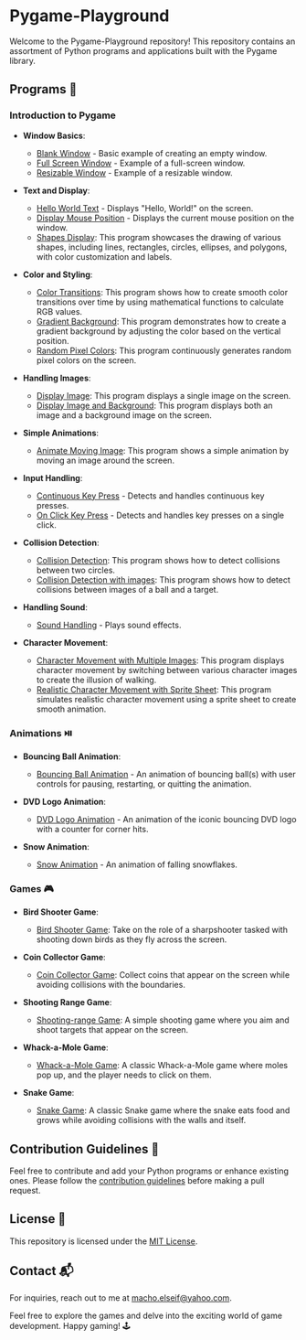 # Pygame-Playground

Welcome to the Pygame-Playground repository! This repository contains an assortment of Python programs and applications built with the Pygame library. 

## Programs 🚀

### Introduction to Pygame

- **Window Basics**:
  - [Blank Window](window-basics/blank_window.py) - Basic example of creating an empty window.
  - [Full Screen Window](window-basics/full_screen_window.py) - Example of a full-screen window.
  - [Resizable Window](window-basics/resizable_window.py) - Example of a resizable window.

- **Text and Display**:
  - [Hello World Text](text-and-display/hello_world_text.py) - Displays "Hello, World!" on the screen.
  - [Display Mouse Position](text-and-display/display_mouse_position.py) - Displays the current mouse position on the window.
  - [Shapes Display](text-and-display/display_shapes.py): This program showcases the drawing of various shapes, including lines, rectangles, circles, ellipses, and polygons, with color customization and labels.

- **Color and Styling**:
  - [Color Transitions](color-and-styling/color_transitions.py): This program shows how to create smooth color transitions over time by using mathematical functions to calculate RGB values.
  - [Gradient Background](color-and-styling/gradient_background.py): This program demonstrates how to create a gradient background by adjusting the color based on the vertical position.
  - [Random Pixel Colors](color-and-styling/pixel_colors.py): This program continuously generates random pixel colors on the screen.

- **Handling Images**:
  - [Display Image](handling-images/display_image_1.py): This program displays a single image on the screen.
  - [Display Image and Background](handling-images/display_image_2.py): This program displays both an image and a background image on the screen.

- **Simple Animations**:
  - [Animate Moving Image](simple-animations/animate_moving_image.py): This program shows a simple animation by moving an image around the screen.

- **Input Handling**:
  - [Continuous Key Press](input-handling/continuous_key_press.py) - Detects and handles continuous key presses.
  - [On Click Key Press](input-handling/on_click_key_press.py) - Detects and handles key presses on a single click.

- **Collision Detection**:
  - [Collision Detection](collision-detection/collision_detection_1.py): This program shows how to detect collisions between two circles.
  - [Collision Detection with images](collision-detection/collision_detection_2.py): This program shows how to detect collisions between images of a ball and a target.

- **Handling Sound**:
  - [Sound Handling](handling-sound/sound_handling.py) - Plays sound effects.

- **Character Movement**:
  - [Character Movement with Multiple Images](character-movement/move_character_1.py): This program displays character movement by switching between various character images to create the illusion of walking.
  - [Realistic Character Movement with Sprite Sheet](character-movement/move_character_2.py): This program simulates realistic character movement using a sprite sheet to create smooth animation.

### Animations ⏯️ 

- **Bouncing Ball Animation**:
  - [Bouncing Ball Animation](animate-bouncing-ball/) - An animation of bouncing ball(s) with user controls for pausing, restarting, or quitting the animation.

- **DVD Logo Animation**:
  - [DVD Logo Animation](animate-bouncing-dvd-logo/) - An animation of the iconic bouncing DVD logo with a counter for corner hits.

- **Snow Animation**:
    - [Snow Animation](animate-falling-snow/) - An animation of falling snowflakes.

### Games 🎮

- **Bird Shooter Game**:
  - [Bird Shooter Game](bird-shooter-game/): Take on the role of a sharpshooter tasked with shooting down birds as they fly across the screen.

- **Coin Collector Game**:
  - [Coin Collector Game](coin-collector/coin_collector_game.py): Collect coins that appear on the screen while avoiding collisions with the boundaries.

- **Shooting Range Game**:
  - [Shooting-range Game](shooting-range-game/): A simple shooting game where you aim and shoot targets that appear on the screen.

- **Whack-a-Mole Game**:
  - [Whack-a-Mole Game](whack-a-mole/whack_a_mole_game.py): A classic Whack-a-Mole game where moles pop up, and the player needs to click on them.

- **Snake Game**:
  - [Snake Game](snake/snake_game.py): A classic Snake game where the snake eats food and grows while avoiding collisions with the walls and itself.


## Contribution Guidelines 🌟
Feel free to contribute and add your Python programs or enhance existing ones. Please follow the [contribution guidelines](CONTRIBUTING.md) before making a pull request.


## License 📝

This repository is licensed under the [MIT License](LICENSE).


## Contact 📬

For inquiries, reach out to me at macho.elseif@yahoo.com.

Feel free to explore the games and delve into the exciting world of game development. Happy gaming! 🕹️